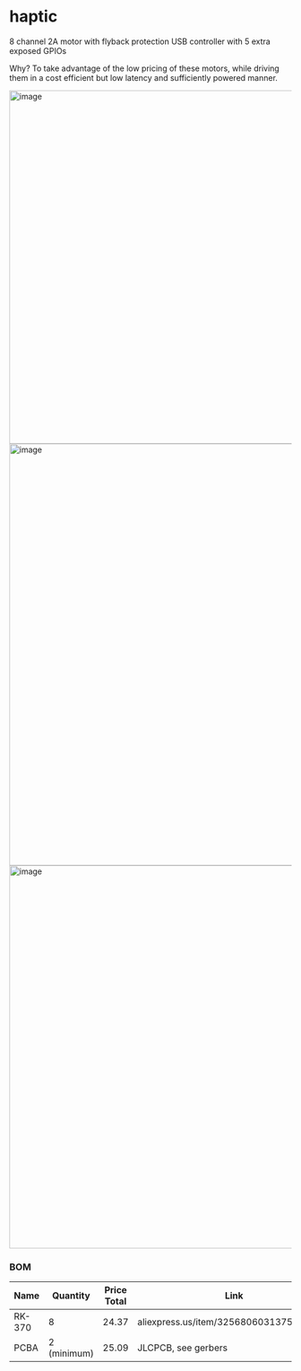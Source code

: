 # haptic
8 channel 2A motor with flyback protection USB controller with 5 extra exposed GPIOs

Why? To take advantage of the low pricing of these motors, while driving them in a cost efficient but low latency and sufficiently powered manner.

<img width="630" alt="image" src="https://github.com/user-attachments/assets/967e2058-5067-4941-b346-0e64ea9a5b5c" />
<img width="752" alt="image" src="https://github.com/user-attachments/assets/c1d6787c-483a-4e0b-8484-0c414fcbf165" />
<img width="683" alt="image" src="https://github.com/user-attachments/assets/850daf7a-cc3d-4442-89b9-d8225a0467ac" />


### BOM
|Name          |Quantity|Price Total  |Link  |
|--------|-------|--------|------|
|RK-370|8|24.37|aliexpress.us/item/3256806031375057.html|
|PCBA|2 (minimum)|25.09|JLCPCB, see gerbers|
